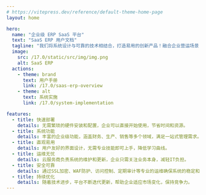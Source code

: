 ```yaml
---
# https://vitepress.dev/reference/default-theme-home-page
layout: home

hero:
  name: "企业级 ERP SaaS 平台"
  text: "SaaS ERP 用户文档"
  tagline: "我们将系统设计与可靠的技术相结合，打造易用的创新产品！融合企业营运场景，赋能企业管理成长！"
  image:
    src: /17.0/static/src/img/img.png
    alt: SaaS ERP
  actions:
    - theme: brand
      text: 用户手册
      link: /17.0/saas-erp-overview
    - theme: alt
      text: 系统实施
      link: /17.0/system-implementation

features:
  - title: 快速部署
    details: 无需繁琐的硬件安装和配置，企业可以直接开始使用，节省时间和资源。
  - title: 系统功能
    details: 丰富的企业级功能，涵盖财务、生产、销售等多个领域，满足一站式管理需求。
  - title: 直观易用
    details: 用户友好的界面设计，无需专业技能即可上手，降低学习曲线。
  - title: 运维无忧
    details: 云服务商负责系统的维护和更新，企业只需关注业务本身，减轻IT负担。
  - title: 安全可靠
    details: 通过SSL加密、WAF防护、访问控制、定期审计等专业的运维确保系统的稳定和持续可用。
  - title: 持续优化
    details: 随着技术进步，平台不断迭代更新，帮助企业适应市场变化，保持竞争力。
---
```


